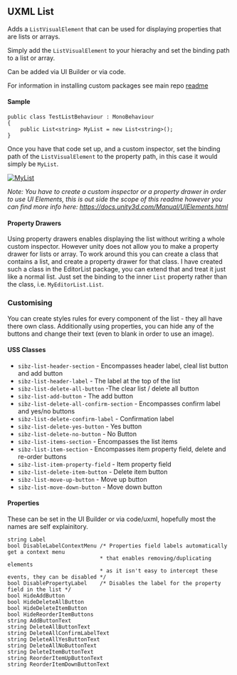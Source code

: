 ## UXML List

Adds a `ListVisualElement` that can be used for displaying properties that are lists or arrays.

Simply add the `ListVisualElement` to your hierachy and set the binding path to a list or array.

Can be added via UI Builder or via code.

For information in installing custom packages see main repo [readme](https://github.com/Sibz/Sibz.UnityPackages)

#### Sample
```
public class TestListBehaviour : MonoBehaviour
{
    public List<string> MyList = new List<string>();
}
```
Once you have that code set up, and a custom inspector, set the binding path of the `ListVisualElement` to the property path, in this case it would simply be `MyList`.

<a href="https://imgbb.com/"><img src="https://i.ibb.co/Pgb1F9G/MyList.png" alt="MyList" border="0"></a>

*Note: You have to create a custom inspector or a property drawer in order to use UI Elements, this is out side the scope of this readme however you can find more info here: https://docs.unity3d.com/Manual/UIElements.html*

#### Property Drawers
Using property drawers enables displaying the list without writing a whole custom inspector. However unity does not allow you to make a property drawer for lists or array. To work around this you can create a class that contains a list, and create a property drawer for that class. I have created such a class in the EditorList package, you can extend that and treat it just like a normal list.  Just set the binding to the inner `List` property rather than the class, i.e. `MyEditorList.List`.

### Customising
You can create styles rules for every component of the list - they all have there own class. Additionally using properties, you can hide any of the buttons and change their text (even to blank in order to use an image).

#### USS Classes
 - `sibz-list-header-section` - Encompasses header label, cleal list button and add button
 - `sibz-list-header-label` - The label at the top of the list 
 - `sibz-list-delete-all-button` -The clear list / delete all button
 - `sibz-list-add-button` - The add button
 - `sibz-list-delete-all-confirm-section` - Encompasses confirm label and yes/no buttons
 - `sibz-list-delete-confirm-label` - Confirmation label
 - `sibz-list-delete-yes-button` - Yes button
 - `sibz-list-delete-no-button` - No Button
 - `sibz-list-items-section` - Encompasses the list items
 - `sibz-list-item-section` - Encompasses item property field, delete and re-order buttons
 - `sibz-list-item-property-field` - Item property field
 - `sibz-list-delete-item-button` - Delete item button
 - `sibz-list-move-up-button` - Move up button
 - `sibz-list-move-down-button` - Move down button
 
 #### Properties
 
 These can be set in the UI Builder or via code/uxml, hopefully most the names are self explainitory.
 
 ```
string Label
bool DisableLabelContextMenu /* Properties field labels automatically get a context menu
                              * that enables removing/duplicating elements
                              * as it isn't easy to intercept these events, they can be disabled */
bool DisablePropertyLabel    /* Disables the label for the property field in the list */
bool HideAddButton
bool HideDeleteAllButton
bool HideDeleteItemButton
bool HideReorderItemButtons
string AddButtonText 
string DeleteAllButtonText
string DeleteAllConfirmLabelText 
string DeleteAllYesButtonText
string DeleteAllNoButtonText 
string DeleteItemButtonText
string ReorderItemUpButtonText
string ReorderItemDownButtonText
```
